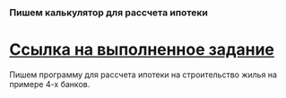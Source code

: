 ###  Пишем  калькулятор для рассчета ипотеки ###
[Ссылка на выполненное задание](https://evgenprushk.github.io/calculator/)
===============================================================================
Пишем программу для рассчета ипотеки на строительство жилья на примере 4-х банков.